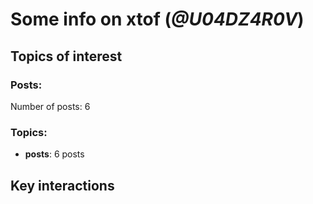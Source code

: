 # Some info on xtof (_@U04DZ4R0V_)


## Topics of interest

### Posts: 

Number of posts: 6

### Topics:

* __posts__: 6 posts

## Key interactions 

